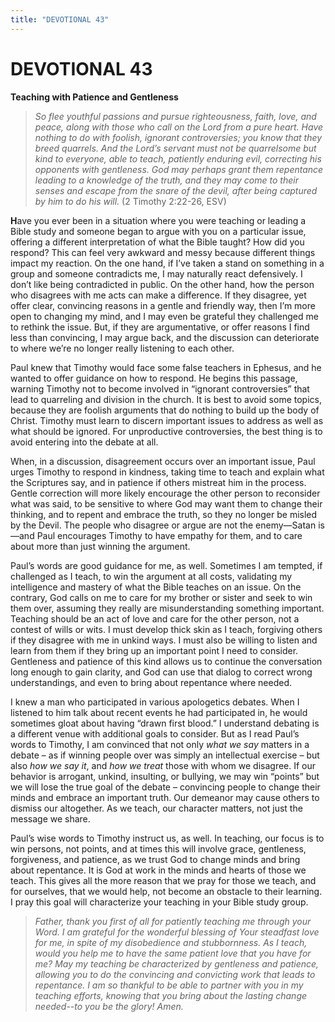 ```yaml
---
title: "DEVOTIONAL 43"
---
```

# DEVOTIONAL 43

**Teaching with Patience and Gentleness**

> *So flee youthful passions and pursue righteousness, faith, love, and
> peace, along with those who call on the Lord from a pure heart. Have
> nothing to do with foolish, ignorant controversies; you know that they
> breed quarrels. And the Lord’s servant must not be quarrelsome but
> kind to everyone, able to teach, patiently enduring evil, correcting
> his opponents with gentleness. God may perhaps grant them repentance
> leading to a knowledge of the truth, and they may come to their senses
> and escape from the snare of the devil, after being captured by him to
> do his will.* (2 Timothy 2:22-26, ESV)

**H**ave you ever been in a situation where you were teaching or leading
a Bible study and someone began to argue with you on a particular issue,
offering a different interpretation of what the Bible taught? How did
you respond? This can feel very awkward and messy because different
things impact my reaction. On the one hand, if I’ve taken a stand on
something in a group and someone contradicts me, I may naturally react
defensively. I don’t like being contradicted in public. On the other
hand, how the person who disagrees with me acts can make a difference.
If they disagree, yet offer clear, convincing reasons in a gentle and
friendly way, then I’m more open to changing my mind, and I may even be
grateful they challenged me to rethink the issue. But, if they are
argumentative, or offer reasons I find less than convincing, I may argue
back, and the discussion can deteriorate to where we’re no longer really
listening to each other.

Paul knew that Timothy would face some false teachers in Ephesus, and he
wanted to offer guidance on how to respond. He begins this passage,
warning Timothy not to become involved in “ignorant controversies” that
lead to quarreling and division in the church. It is best to avoid some
topics, because they are foolish arguments that do nothing to build up
the body of Christ. Timothy must learn to discern important issues to
address as well as what should be ignored. For unproductive
controversies, the best thing is to avoid entering into the debate at
all.

When, in a discussion, disagreement occurs over an important issue, Paul
urges Timothy to respond in kindness, taking time to teach and explain
what the Scriptures say, and in patience if others mistreat him in the
process. Gentle correction will more likely encourage the other person
to reconsider what was said, to be sensitive to where God may want them
to change their thinking, and to repent and embrace the truth, so they
no longer be misled by the Devil. The people who disagree or argue are
not the enemy—Satan is—and Paul encourages Timothy to have empathy for
them, and to care about more than just winning the argument.

Paul’s words are good guidance for me, as well. Sometimes I am tempted,
if challenged as I teach, to win the argument at all costs, validating
my intelligence and mastery of what the Bible teaches on an issue. On
the contrary, God calls on me to care for my brother or sister and seek
to win them over, assuming they really are misunderstanding something
important. Teaching should be an act of love and care for the other
person, not a contest of wills or wits. I must develop thick skin as I
teach, forgiving others if they disagree with me in unkind ways. I must
also be willing to listen and learn from them if they bring up an
important point I need to consider. Gentleness and patience of this kind
allows us to continue the conversation long enough to gain clarity, and
God can use that dialog to correct wrong understandings, and even to
bring about repentance where needed.

I knew a man who participated in various apologetics debates. When I
listened to him talk about recent events he had participated in, he
would sometimes gloat about having “drawn first blood.” I understand
debating is a different venue with additional goals to consider. But as
I read Paul’s words to Timothy, I am convinced that not only *what we
say* matters in a debate – as if winning people over was simply an
intellectual exercise – but also *how* *we say it*, and *how we treat*
those with whom we disagree. If our behavior is arrogant, unkind,
insulting, or bullying, we may win “points” but we will lose the true
goal of the debate – convincing people to change their minds and embrace
an important truth. Our demeanor may cause others to dismiss our
altogether. As we teach, our character matters, not just the message we
share.

Paul’s wise words to Timothy instruct us, as well. In teaching, our
focus is to win persons, not points, and at times this will involve
grace, gentleness, forgiveness, and patience, as we trust God to change
minds and bring about repentance. It is God at work in the minds and
hearts of those we teach. This gives all the more reason that we pray
for those we teach, and for ourselves, that we would help, not become an
obstacle to their learning. I pray this goal will characterize your
teaching in your Bible study group.

> *Father, thank you first of all for patiently teaching me through your
> Word. I am grateful for the wonderful blessing of Your steadfast love
> for me, in spite of my disobedience and stubbornness. As I teach,
> would you help me to have the same patient love that you have for me?
> May my teaching be characterized by gentleness and patience, allowing
> you to do the convincing and convicting work that leads to repentance.
> I am so thankful to be able to partner with you in my teaching
> efforts, knowing that you bring about the lasting change needed--to
> you be the glory! Amen.*
